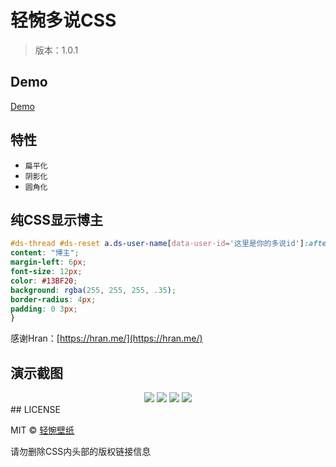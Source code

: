 # 轻惋多说CSS
> 版本：1.0.1

## Demo
[Demo](https://bizhi.chainwon.com/?pn=19)

## 特性

+ `扁平化`
+ `阴影化`
+ `圆角化`

## 纯CSS显示博主

```CSS
#ds-thread #ds-reset a.ds-user-name[data-user-id='这里是你的多说id']:after {
content: "博主";
margin-left: 6px;
font-size: 12px;
color: #13BF20;
background: rgba(255, 255, 255, .35);
border-radius: 4px;
padding: 0 3px;
}
```

感谢Hran：[https://hran.me/](https://hran.me/)

## 演示截图
<center>
<img src="https://raw.githubusercontent.com/chainwon/duoshuo/gh-pages/1.jpg">

<img src="https://raw.githubusercontent.com/chainwon/duoshuo/gh-pages/2.jpg">

<img src="https://raw.githubusercontent.com/chainwon/duoshuo/gh-pages/QQ%E6%88%AA%E5%9B%BE20160621184007.png">

<img src="https://raw.githubusercontent.com/chainwon/duoshuo/gh-pages/3.png">
</center>
## LICENSE

MIT © [轻惋壁纸](https://bizhi.chainwon.com)

请勿删除CSS内头部的版权链接信息
